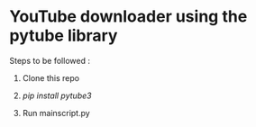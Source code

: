 # YouTube downloader using the pytube library

Steps to be followed :

1. Clone this repo

2. <i>pip install pytube3</i>

3. Run mainscript.py

